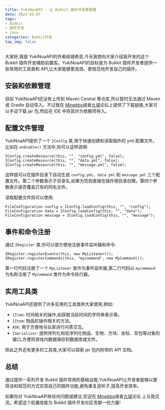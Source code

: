 ```yaml
---
title: YukiNoaAPI - 让 Bukkit 插件开发更便捷
date: 2023-05-07
tags:
- Bukkit
- 插件开发
- Java
categories: Bukkit开发
top_img: false
---
```


大家好,我是 YukiNoaAPI的作者结城希亚,今天我想向大家介绍我开发的这个 Bukkit 插件开发辅助前置库。YukiNoaAPI的目标是为 Bukkit 插件开发者提供一些常用的工具类和 API,让大家能够更高效、更规范地开发自己的插件。

## 安装和依赖管理

目前 YukiNoaAPI还没有上传到 Maven Central 等仓库,所以暂时无法通过 Maven 或 Gradle 自动导入。不过我在 [Minebbs](https://www.minebbs.com/members/87833/#resources)或者[九域](https://bbs.mc9y.net/members/6671/#resources)论坛上提供了下载链接,大家可以手动下载 jar 包,然后在 IDE 中将其作为依赖项导入。

## 配置文件管理

YukiNoaAPI提供了一个 `IConfig` 类,用于快速创建和读取插件的 yml 配置文件。比如在 `onEnable()` 方法中,你可以这样调用:

```
IConfig.createResource(this, "", "config.yml", false);
IConfig.createResource(this, "", "data.yml", false);
IConfig.createResource(this, "", "message.yml", false);
```

这样就可以在插件目录下自动生成 `config.yml`、`data.yml` 和 `message.yml` 三个配置文件。第二个参数表示子目录名,如果为空则直接在插件根目录创建。第四个参数表示是否覆盖已有的同名文件。

读取配置文件则可以使用:

```
FileConfiguration config = IConfig.loadConfig(this, "", "config");
FileConfiguration data = IConfig.loadConfig(this, "", "data");
FileConfiguration message = IConfig.loadConfig(this, "", "message");
```

## 事件和命令注册

通过 `IRegister` 类,你可以很方便地注册事件监听器和命令:

```
IRegister.registerEvents(this, new MyListener());
IRegister.registerCommands(this, "mycommand", new MyCommand());
```

第一行代码注册了一个 `MyListener` 类作为事件监听器,第二行代码以 `mycommand` 为名称注册了 `MyCommand` 类作为命令执行器。

## 实用工具类

YukiNoaAPI还提供了许多实用的工具类供大家使用,例如:

- `ITime`: 时间相关的操作,如获取当前时间的字符串表示等。
- `IItem`: 物品栏操作相关的方法。
- `ASK`: 用于方便地与玩家进行问答交互。
- `ISerializer`: 提供序列化和反序列化物品、生物、方块、坐标、背包等对象的接口,方便将游戏内数据保存到数据库或文件。

除此之外还有更多的工具类,大家可以探索 jar 包内附带的 API 文档。

## 总结

通过提供一系列开发 Bukkit 插件常用的基础设施,YukiNoaAPI让开发者能够以更简洁和规范的方式实现自己的插件功能,避免重复造轮子,提高开发效率。

如果你对 YukiNoaAPI有任何问题或建议,欢迎在 [Minebbs](https://www.minebbs.com/members/87833/#resources)或者[九域](https://bbs.mc9y.net/members/6671/#resources)论坛 上与我交流。希望这个前置库能为 Bukkit 插件开发社区贡献一份力量!